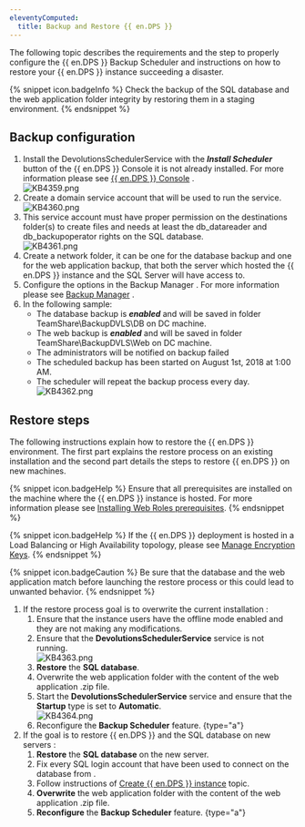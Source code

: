 ```yaml
---
eleventyComputed:
  title: Backup and Restore {{ en.DPS }}
---
```

The following topic describes the requirements and the step to properly configure the {{ en.DPS }} Backup Scheduler and instructions on how to restore your {{ en.DPS }} instance succeeding a disaster.

{% snippet icon.badgeInfo %}
Check the backup of the SQL database and the web application folder integrity by restoring them in a staging environment.
{% endsnippet %}
 
## Backup configuration 

1. Install the DevolutionsSchedulerService with the ***Install Scheduler*** button of the {{ en.DPS }} Console it is not already installed. For more information please see [{{ en.DPS }} Console](/server/management/devolutions-server-console/) .  
![KB4359.png](/img/en/kb/KB4359.png) 
1. Create a domain service account that will be used to run the service.  
![KB4360.png](/img/en/kb/KB4360.png) 
1. This service account must have proper permission on the destinations folder(s) to create files and needs at least the db_datareader and db_backupoperator rights on the SQL database.  
![KB4361.png](/img/en/kb/KB4361.png) 
1. Create a network folder, it can be one for the database backup and one for the web application backup, that both the server which hosted the {{ en.DPS }} instance and the SQL Server will have access to. 
1. Configure the options in the Backup Manager . For more information please see [Backup Manager](/server/web-interface/administration/backup/backup-manager/) . 
1. In the following sample: 
   - The database backup is ***enabled*** and will be saved in folder TeamShare\BackupDVLS\DB on DC machine. 
   - The web backup is ***enabled*** and will be saved in folder TeamShare\BackupDVLS\Web on DC machine. 
   - The administrators will be notified on backup failed 
   - The scheduled backup has been started on August 1st, 2018 at 1:00 AM. 
   - The scheduler will repeat the backup process every day.  
   ![KB4362.png](/img/en/kb/KB4362.png) 

## Restore steps 

The following instructions explain how to restore the {{ en.DPS }} environment. The first part explains the restore process on an existing installation and the second part details the steps to restore {{ en.DPS }} on new machines.

{% snippet icon.badgeHelp %}
Ensure that all prerequisites are installed on the machine where the {{ en.DPS }} instance is hosted. For more information please see [Installing Web Roles prerequisites](/server/installation/installing-web-server-prerequisites/).
{% endsnippet %}

{% snippet icon.badgeHelp %}
If the {{ en.DPS }} deployment is hosted in a Load Balancing or High Availability topology, please see [Manage Encryption Keys](/kb/devolutions-server/how-to-articles/manage-encryption-keys.md).
{% endsnippet %}

{% snippet icon.badgeCaution %}
Be sure that the database and the web application match before launching the restore process or this could lead to unwanted behavior.
{% endsnippet %}

1. If the restore process goal is to overwrite the current installation :
   1. Ensure that the instance users have the offline mode enabled and they are not making any modifications.
   1. Ensure that the **DevolutionsSchedulerService** service is not running.  
      ![KB4363.png](/img/en/kb/KB4363.png)
   1. **Restore** the **SQL database**.
   1. Overwrite the web application folder with the content of the web application .zip file.
   1. Start the **DevolutionsSchedulerService** service and ensure that the **Startup** type is set to **Automatic**.  
      ![KB4364.png](/img/en/kb/KB4364.png)
   1. Reconfigure the **Backup Scheduler** feature.
   {type="a"}
1. If the goal is to restore {{ en.DPS }} and the SQL database on new servers :
   1. **Restore** the **SQL database** on the new server.
   1. Fix every SQL login account that have been used to connect on the database from .
   1. Follow instructions of [Create {{ en.DPS }} instance](/server/installation/create-server-instance/) topic.
   1. **Overwrite** the web application folder with the content of the web application .zip file.
   1. **Reconfigure** the **Backup Scheduler** feature.
   {type="a"}
